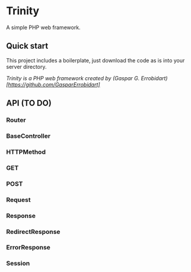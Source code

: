 # Trinity
A simple PHP web framework.

## Quick start
This project includes a boilerplate, just download the code as is into your server directory.

*Trinity is a PHP web framework created by (Gaspar G. Errobidart)[https://github.com/GasparErrobidart]*

## API (TO DO)

### Router

### BaseController

### HTTPMethod

### GET

### POST

### Request

### Response

### RedirectResponse

### ErrorResponse

### Session
